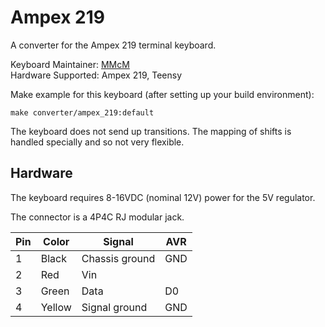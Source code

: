 # Ampex 219

A converter for the Ampex 219 terminal keyboard.

Keyboard Maintainer: [MMcM](https://github.com/MMcM)  
Hardware Supported: Ampex 219, Teensy

Make example for this keyboard (after setting up your build environment):

    make converter/ampex_219:default

The keyboard does not send up transitions.
The mapping of shifts is handled specially and so not very flexible.

## Hardware

The keyboard requires 8-16VDC (nominal 12V) power for the 5V regulator.

The connector is a 4P4C RJ modular jack.

| Pin | Color  | Signal         | AVR |
|-----|--------|----------------|-----|
|   1 | Black  | Chassis ground | GND |
|   2 | Red    | Vin            |     |
|   3 | Green  | Data           | D0  |
|   4 | Yellow | Signal ground  | GND |
